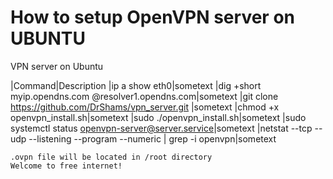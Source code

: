 # How to setup OpenVPN server on UBUNTU
VPN server on Ubuntu

|Command|Description
|ip a show eth0|sometext
|dig +short myip.opendns.com @resolver1.opendns.com|sometext
|git clone https://github.com/DrShams/vpn_server.git |sometext
|chmod +x openvpn_install.sh|sometext
|sudo ./openvpn_install.sh|sometext
|sudo systemctl status openvpn-server@server.service|sometext
|netstat --tcp --udp --listening --program --numeric | grep -i openvpn|sometext
```
.ovpn file will be located in /root directory
Welcome to free internet!
